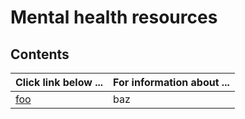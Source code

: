 # Mental health resources

## Contents
| **Click link below ...** | **For information about ...** |
|:---------------------|:-----------------------|
| [foo](practice.md) | baz |